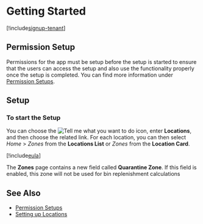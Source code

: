 # Getting Started

[!include[signup-tenant](../includes/signup-tenant.md)]

## Permission Setup

Permissions for the app must be setup before the setup is started to ensure that the users can access the setup and also use the functionality properly once the setup is completed. You can find more information under [Permission Setups](../permission-setups.md).

## Setup

### To start the Setup

You can choose the ![Tell me what you want to do](/images/magnifying-glass.gif) icon, enter **Locations**, and then choose the related link. For each location, you can then select *Home* > *Zones* from the **Locations List** or *Zones* from the **Location Card**.

[!include[eula](../../includes/eula-page.md)]

The **Zones** page contains a new field called **Quarantine Zone**. If this field is enabled, this zone will not be used for bin replenishment calculations

## See Also

- [Permission Setups](../permission-setups.md)
- [Setting up Locations](https://learn.microsoft.com/en-US/dynamics365/business-central/inventory-how-setup-locations?wt.mc_id=d365bc_inproduct_helppane)
